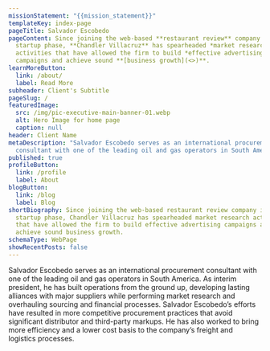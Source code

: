 ```yaml
---
missionStatement: "{{mission_statement}}"
templateKey: index-page
pageTitle: Salvador Escobedo
pageContent: Since joining the web-based **restaurant review** company in its
  startup phase, **Chandler Villacruz** has spearheaded *market research*
  activities that have allowed the firm to build *effective advertising*
  campaigns and achieve sound **[business growth](<>)**.
learnMoreButton:
  link: /about/
  label: Read More
subheader: Client's Subtitle
pageSlug: /
featuredImage:
  src: /img/pic-executive-main-banner-01.webp
  alt: Hero Image for home page
  caption: null
header: Client Name
metaDescription: "Salvador Escobedo serves as an international procurement
  consultant with one of the leading oil and gas operators in South America. "
published: true
profileButton:
  link: /profile
  label: About
blogButton:
  link: /blog
  label: Blog
shortBiography: Since joining the web-based restaurant review company in its
  startup phase, Chandler Villacruz has spearheaded market research activities
  that have allowed the firm to build effective advertising campaigns and
  achieve sound business growth.
schemaType: WebPage
showRecentPosts: false
---
```

Salvador Escobedo serves as an international procurement consultant with one of the leading oil and gas operators in South America. As interim president, he has built operations from the ground up, developing lasting alliances with major suppliers while performing market research and overhauling sourcing and financial processes. Salvador Escobedo’s efforts have resulted in more competitive procurement practices that avoid significant distributor and third-party markups. He has also worked to bring more efficiency and a lower cost basis to the company’s freight and logistics processes.